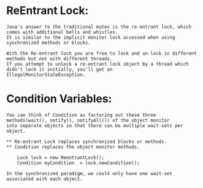 ReEntrant Lock:
===============

    Java's answer to the traditional mutex is the re-entrant lock, which comes with additional bells and whistles.
    It is similar to the implicit monitor lock accessed when using synchronized methods or blocks.

    With the Re-entrant lock you are free to lock and un-lock in different methods but not with different threads.
    If you attempt to unlock a re-entrant lock object by a thread which didn't lock it initially, you'll get an
    IllegalMonitorStateException.

Condition Variables:
=====================

    You can think of Condition as factoring out these three methods(wait(), notify(), notifyAll()) of the object monitor
    into separate objects so that there can be multiple wait-sets per object.

    ** Re-entrant Lock replaces synchronized blocks or methods.
    ** Condition replaces the object monitor methods.

        Lock lock = new ReentrantLock();
        Condition myCondition  = lock.newCondition();

    In the synchronized paradigm, we could only have one wait-set associated with each object.